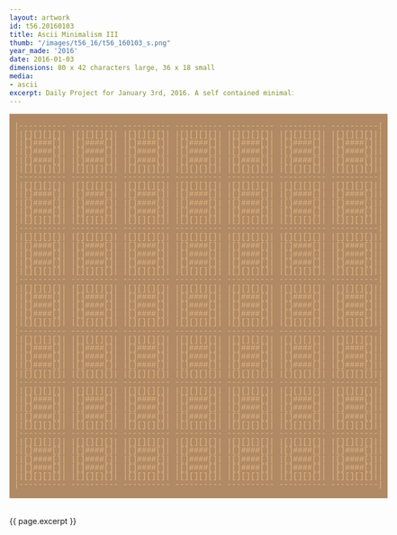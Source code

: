 ```yaml
---
layout: artwork
id: t56.20160103
title: Ascii Minimalism III
thumb: "/images/t56_16/t56_160103_s.png"
year_made: '2016'
date: 2016-01-03
dimensions: 80 x 42 characters large, 36 x 18 small
media:
- ascii
excerpt: Daily Project for January 3rd, 2016. A self contained minimalist ascii artwork. Fonts and css styles are allowed and included on page. Adapts to mobile and laptop breakpoints. 
---
```


<style>
    pre {
        background-color: #AF8A64;
        color: #E7B684;
        font-family: "Courier New",Courier,"Lucida Sans Typewriter","Lucida Typewriter",monospace;
        line-height: .95rem;
        margin-bottom: 2rem;
        padding: 0;
    }

    @media screen and (max-width: 600px) {
      .ascii-large {
        display: none;
      }
      pre {
        width: 19rem;
        padding: .5rem 0;
      }
    }
    @media screen and (min-width: 600px){
        .ascii-small {
          display: none;
      }
      pre {
        width: 42rem;
      }
    }
</style>

<pre class="ascii-large">

 |---------- ---------- ---------- ---------- ---------- ---------- ----------|
 ||[][][][]| |[][][][]| |[][][][]| |[][][][]| |[][][][]| |[][][][]| |[][][][]||
 ||[]####[]| |[]####[]| |[]####[]| |[]####[]| |[]####[]| |[]####[]| |[]####[]||
 ||[]####[]| |[]####[]| |[]####[]| |[]####[]| |[]####[]| |[]####[]| |[]####[]||
 ||[]####[]| |[]####[]| |[]####[]| |[]####[]| |[]####[]| |[]####[]| |[]####[]||
 ||[][][][]| |[][][][]| |[][][][]| |[][][][]| |[][][][]| |[][][][]| |[][][][]||
 |---------- ---------- ---------- ---------- ---------- ---------- ----------|
 ||[][][][]| |[][][][]| |[][][][]| |[][][][]| |[][][][]| |[][][][]| |[][][][]||
 ||[]####[]| |[]####[]| |[]####[]| |[]####[]| |[]####[]| |[]####[]| |[]####[]||
 ||[]####[]| |[]####[]| |[]####[]| |[]####[]| |[]####[]| |[]####[]| |[]####[]||
 ||[]####[]| |[]####[]| |[]####[]| |[]####[]| |[]####[]| |[]####[]| |[]####[]||
 ||[][][][]| |[][][][]| |[][][][]| |[][][][]| |[][][][]| |[][][][]| |[][][][]||
 |---------- ---------- ---------- ---------- ---------- ---------- ----------|
 ||[][][][]| |[][][][]| |[][][][]| |[][][][]| |[][][][]| |[][][][]| |[][][][]||
 ||[]####[]| |[]####[]| |[]####[]| |[]####[]| |[]####[]| |[]####[]| |[]####[]||
 ||[]####[]| |[]####[]| |[]####[]| |[]####[]| |[]####[]| |[]####[]| |[]####[]||
 ||[]####[]| |[]####[]| |[]####[]| |[]####[]| |[]####[]| |[]####[]| |[]####[]||
 ||[][][][]| |[][][][]| |[][][][]| |[][][][]| |[][][][]| |[][][][]| |[][][][]||
 |---------- ---------- ---------- ---------- ---------- ---------- ----------|
 ||[][][][]| |[][][][]| |[][][][]| |[][][][]| |[][][][]| |[][][][]| |[][][][]||
 ||[]####[]| |[]####[]| |[]####[]| |[]####[]| |[]####[]| |[]####[]| |[]####[]||
 ||[]####[]| |[]####[]| |[]####[]| |[]####[]| |[]####[]| |[]####[]| |[]####[]||
 ||[]####[]| |[]####[]| |[]####[]| |[]####[]| |[]####[]| |[]####[]| |[]####[]||
 ||[][][][]| |[][][][]| |[][][][]| |[][][][]| |[][][][]| |[][][][]| |[][][][]||
 |---------- ---------- ---------- ---------- ---------- ---------- ----------|
 ||[][][][]| |[][][][]| |[][][][]| |[][][][]| |[][][][]| |[][][][]| |[][][][]||
 ||[]####[]| |[]####[]| |[]####[]| |[]####[]| |[]####[]| |[]####[]| |[]####[]||
 ||[]####[]| |[]####[]| |[]####[]| |[]####[]| |[]####[]| |[]####[]| |[]####[]||
 ||[]####[]| |[]####[]| |[]####[]| |[]####[]| |[]####[]| |[]####[]| |[]####[]||
 ||[][][][]| |[][][][]| |[][][][]| |[][][][]| |[][][][]| |[][][][]| |[][][][]||
 |---------- ---------- ---------- ---------- ---------- ---------- ----------|
 ||[][][][]| |[][][][]| |[][][][]| |[][][][]| |[][][][]| |[][][][]| |[][][][]||
 ||[]####[]| |[]####[]| |[]####[]| |[]####[]| |[]####[]| |[]####[]| |[]####[]||
 ||[]####[]| |[]####[]| |[]####[]| |[]####[]| |[]####[]| |[]####[]| |[]####[]||
 ||[]####[]| |[]####[]| |[]####[]| |[]####[]| |[]####[]| |[]####[]| |[]####[]||
 ||[][][][]| |[][][][]| |[][][][]| |[][][][]| |[][][][]| |[][][][]| |[][][][]||
 |---------- ---------- ---------- ---------- ---------- ---------- ----------|
 ||[][][][]| |[][][][]| |[][][][]| |[][][][]| |[][][][]| |[][][][]| |[][][][]||
 ||[]####[]| |[]####[]| |[]####[]| |[]####[]| |[]####[]| |[]####[]| |[]####[]||
 ||[]####[]| |[]####[]| |[]####[]| |[]####[]| |[]####[]| |[]####[]| |[]####[]||
 ||[]####[]| |[]####[]| |[]####[]| |[]####[]| |[]####[]| |[]####[]| |[]####[]||
 ||[][][][]| |[][][][]| |[][][][]| |[][][][]| |[][][][]| |[][][][]| |[][][][]||
 |---------- ---------- ---------- ---------- ---------- ---------- ----------|
  
</pre>

<pre class="ascii-small">
 |---------- ---------- ----------|
 ||[][][][]| |[][][][]| |[][][][]||
 ||[]####[]| |[]####[]| |[]####[]||
 ||[]####[]| |[]####[]| |[]####[]||
 ||[]####[]| |[]####[]| |[]####[]||
 ||[][][][]| |[][][][]| |[][][][]||
 |---------- ---------- ----------|
 ||[][][][]| |[][][][]| |[][][][]||
 ||[]####[]| |[]####[]| |[]####[]||
 ||[]####[]| |[]####[]| |[]####[]||
 ||[]####[]| |[]####[]| |[]####[]||
 ||[][][][]| |[][][][]| |[][][][]||
 |---------- ---------- ----------|
 ||[][][][]| |[][][][]| |[][][][]||
 ||[]####[]| |[]####[]| |[]####[]||
 ||[]####[]| |[]####[]| |[]####[]||
 ||[]####[]| |[]####[]| |[]####[]||
 ||[][][][]| |[][][][]| |[][][][]||
 |---------- ---------- ----------|
</pre>

{{ page.excerpt }}
